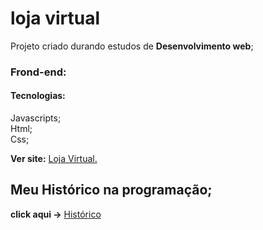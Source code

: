 # loja virtual

Projeto criado durando estudos de **Desenvolvimento web**;

### Frond-end:
#### Tecnologias:

Javascripts;
<br>
Html;
<br>
Css;

**Ver site:** <a href=''>Loja Virtual.</a>

## Meu Histórico na programação;
 **click aqui ->** <a href='https://github.com/Rodolfo-desenvolve/python-desktop'>Histórico</a>
